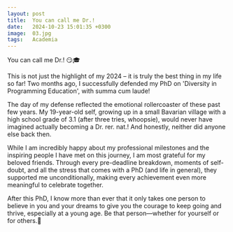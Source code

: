 ```yaml
---
layout: post
title:  You can call me Dr.!
date:   2024-10-23 15:01:35 +0300
image:  03.jpg
tags:   Academia
---
```

You can call me Dr.! 😏🎓

This is not just the highlight of my 2024 – it is truly the best thing in my life so far! Two months ago, I successfully defended my PhD on 'Diversity in Programming Education', with summa cum laude!

The day of my defense reflected the emotional rollercoaster of these past few years. My 19-year-old self, growing up in a small Bavarian village with a high school grade of 3.1 (after three tries, whoopsie), would never have imagined actually becoming a Dr. rer. nat.! And honestly, neither did anyone else back then.

While I am incredibly happy about my professional milestones and the inspiring people I have met on this journey, I am most grateful for my beloved friends. Through every pre-deadline breakdown, moments of self-doubt, and all the stress that comes with a PhD (and life in general), they supported me unconditionally, making every achievement even more meaningful to celebrate together.

After this PhD, I know more than ever that it only takes one person to believe in you and your dreams to give you the courage to keep going and thrive, especially at a young age. Be that person—whether for yourself or for others.💜